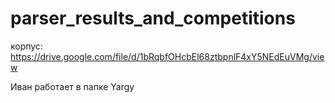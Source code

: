 # parser_results_and_competitions

корпус:
https://drive.google.com/file/d/1bRqbfOHcbEl68ztbpnlF4xY5NEdEuVMg/view

Иван работает в папке Yargy
